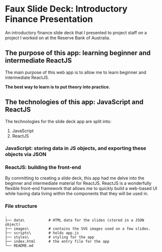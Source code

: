 # Faux Slide Deck: Introductory Finance Presentation
An introductory finance slide deck that I presented to project staff on a project I worked on at the Reserve Bank of Australia.

## The purpose of this app: learning beginner and intermediate ReactJS
The main purpose of this web app is to allow me to learn beginner and intermediate ReactJS.

**The best way to learn is to put theory into practice.**

## The technologies of this app: JavaScript and ReactJS
The technologies for the slide deck app are split into:
1. JavaScript
2. ReactJS

### JavaScript: storing data in JS objects, and exporting these objects via JSON


### ReactJS: building the front-end
By committing to creating a slide deck, this app had me delve into the beginner and intermediate material for ReactJS. ReactJS is a wonderfully flexible front-end framework that allows me to quickly build a web-based UI while having data living within the components that they will be used in.

### File structure
    .                   
    ├── data\           # HTML data for the slides (stored in a JSON object)
    ├── images\         # contains the SVG images used on a few slides.
    ├── scripts\        # holds app.js
    ├── styles\         # styling for the app
    ├── index.html      # the entry file for the app
    └── README.md

